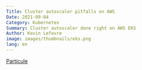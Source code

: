 ```yaml
---
Title: Cluster autoscaler pitfalls on AWS
Date: 2021-09-04
Category: Kubernetes
Summary: Cluster autoscaler done right on AWS EKS
Author: Kevin Lefevre
image: images/thumbnails/eks.png
lang: en
---
```



[Particule](https://particule.io)
